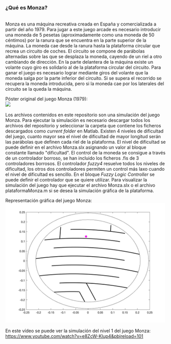 <h3>¿Qué es Monza?</h3> <br />
Monza es una máquina recreativa creada en España y comercializada a partir del año 1979. Para jugar a este juego arcade es necesario introducir una moneda de 5 pesetas (aproximadamente como una moneda de 50 céntimos) por la ranura que se encuentra en la parte superior de la máquina. La moneda cae desde la ranura hasta la plataforma circular que recrea un circuito de coches. El circuito se compone de parábolas alternadas sobre las que se desplaza la moneda, cayendo de un riel a otro cambiando de dirección. En la parte delantera de la máquina existe un volante cuyo giro es solidario al de la plataforma circular del circuito. Para ganar el juego es necesario lograr mediante giros del volante que la moneda salga por la parte inferior del circuito. Si se supera el recorrido se recupera la moneda introducida, pero si la moneda cae por los laterales del circuito se la queda la máquina. <br />

Póster original del juego Monza (1979): <br />
<img src="images/poster.png" width="500">

Los archivos contenidos en este repositorio son una simulación del juego Monza. Para ejecutar la simulación es necesario descargar todos los archivos del repositorio y seleccionar la carpeta que contiene los ficheros descargados como *current folder* en Matlab. Existen 4 niveles de dificultad del juego, cuanto mayor sea el nivel de dificultad de mayor longitud serán las parábolas que definen cada riel de la plataforma. El nivel de dificultad se puede definir en el archivo Monza.slx asignando un valor al bloque constante llamado "dificultad". El control de la moneda se consigue a través de un controlador borroso, se han incluido los ficheros .fis de 3 controladores borrosos. El controlador *fuzzy4* resuelve todos los niveles de dificultad, los otros dos controladores permiten un control más laxo cuando el nivel de dificultad es sencillo. En el bloque *Fuzzy Logic Controller* se puede definir el controlador que se quiere utilizar. Para visualizar la simulación del juego hay que ejecutar el archivo Monza.slx o el archivo plataformaMonza.m si se desea la simulación gráfica de la plataforma.

Representación gráfica del juego Monza: <br />
<img src="images/wtfIsMonza.png" width="500">

En este vídeo se puede ver la simulación del nivel 1 del juego Monza: <br />
https://www.youtube.com/watch?v=e8ZcW-Klup4&pbjreload=101
